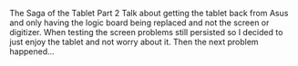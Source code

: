 The Saga of the Tablet Part 2
Talk about getting the tablet back from Asus and only having the logic board being replaced and not the screen or digitizer. When testing the screen problems still persisted so I decided to just enjoy the tablet and not worry about it. Then the next problem happened...